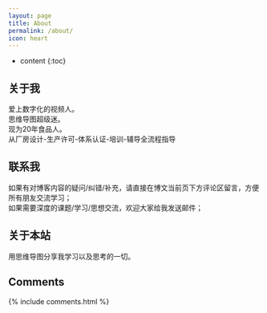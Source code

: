 ```yaml
---
layout: page
title: About
permalink: /about/
icon: heart
---
```


* content
{:toc}

## 关于我
爱上数字化的视频人。<br>
思维导图超级迷。<br>
现为20年食品人。<br>
从厂房设计-生产许可-体系认证-培训-辅导全流程指导<br>

## 联系我
如果有对博客内容的疑问/纠错/补充，请直接在博文当前页下方评论区留言，方便所有朋友交流学习；<br>
如果需要深度的课题/学习/思想交流，欢迎大家给我发送邮件；<br>


## 关于本站
用思维导图分享我学习以及思考的一切。<br>


## Comments

{% include comments.html %} 
